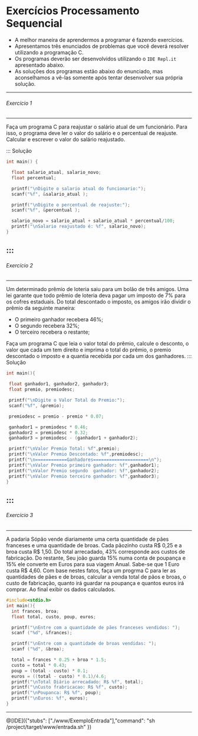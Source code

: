 # Exercícios Processamento Sequencial
+ A melhor maneira de aprendermos a programar é fazendo exercícios. 
+ Apresentamos três enunciados de problemas que você deverá resolver utilizando a programação C.  
+ Os  programas deverão ser desenvolvidos utilizando o `IDE Repl.it` apresentado abaixo.
+ As soluções dos programas estão abaixo do enunciado, mas aconselhamos a vê-las somente após tentar desenvolver sua própria solução. 
---
###### Exercício 1  
---
Faça um programa C para reajustar o salário atual de um funcionário. Para isso, o programa deve ler o valor do salário e o percentual de reajuste. Calcular e escrever o valor do salário reajustado.  

::: Solução

``` C
int main() {

  float salario_atual, salario_novo;
  float percentual;        

  printf("\nDigite o salario atual do funcionario:"); 
  scanf("%f", &salario_atual );  

  printf("\nDigite o percentual de reajuste:"); 
  scanf("%f", &percentual );  

  salario_novo = salario_atual + salario_atual * percentual/100; 
  printf("\nSalario reajustado é: %f", salario_novo);
}
```
:::
---
###### Exercício 2 
---
Um determinado prêmio de loteria saiu para um bolão de três amigos. Uma lei garante que todo prêmio de loteria deva pagar um imposto de 7% para os cofres estaduais. Do total descontado o imposto, os amigos irão dividir o  prêmio da seguinte maneira:
+ O primeiro ganhador recebera 46%;
+ O segundo recebera 32%;
+ O terceiro recebera o restante;

Faça um programa C que leia o valor total do prêmio, calcule o desconto, o valor que cada um tem direito e imprima o total do prêmio, o premio descontado o imposto e a quantia recebida por cada um dos ganhadores.
::: Solução
``` C
int main(){

 float ganhador1, ganhador2, ganhador3;
 float premio, premiodesc;

 printf("\nDigite o Valor Total do Premio:");
 scanf("%f", &premio);

 premiodesc = premio - premio * 0.07;

 ganhador1 = premiodesc * 0.46;
 ganhador2 = premiodesc * 0.32;
 ganhador3 = premiodesc - (ganhador1 + ganhador2);

 printf("\nValor Premio Total: %f",premio);
 printf("\nValor Premio Descontado: %f",premiodesc);
 printf("\n============Ganhadores=====================\n");
 printf("\nValor Premio primeiro ganhador: %f",ganhador1);
 printf("\nValor Premio segundo  ganhador: %f",ganhador2);
 printf("\nValor Premio terceiro ganhador: %f",ganhador3);
}
```
:::
---
###### Exercício 3 
---
A padaria Sópão vende diariamente uma certa quantidade de pães franceses e uma quantidade de broas. Cada pãozinho custa R$ 0,25 e a broa custa R$ 1,50. Do total arrecadado, 43% corresponde aos custos de fabricação.
Do restante, Seu joão guarda 15% numa conta de poupança e 15% ele converte em Euros para sua viagem Anual. Sabe-se que 1 Euro custa R$ 4,60.  Com base nestes fatos, faça um progrma C para ler as quantidades de pães e de broas, calcular a venda total de pãos e broas, o custo de fabricação, quanto irá guardar na poupança e quantos euros irá comprar.  Ao final exibir os dados calculados.
``` C
#include<stdio.h>
int main(){
  int frances, broa;
  float total, custo, poup, euros;

  printf("\nEntre com a quantidade de pães franceses vendidos: ");
  scanf ("%d", &frances);

  printf("\nEntre com a quantidade de broas vendidas: ");
  scanf ("%d", &broa);

  total = frances * 0.25 + broa * 1.5;
  custo = total * 0.43;
  poup = (total - custo) * 0.1;
  euros = ((total - custo) * 0.1)/4.6;
  printf("\nTotal Diário arrecadado: R$ %f", total);
  printf("\nCusto frabricacao: R$ %f", custo);
  printf("\nPoupanca: R$ %f", poup);
  printf("\nEuros: %f", euros);
}
```
---

@[IDE]({"stubs": ["./www/ExemploEntrada"],"command": "sh /project/target/www/entrada.sh"
})
